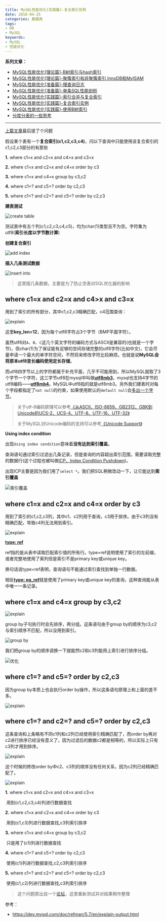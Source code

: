 ```yaml
---
title: MySQL性能优化[实践篇]-复合索引实例
date: 2018-04-25
categories: 数据库
tags: 
- DB
- MySQL
keywords:
- MySQL
- 性能优化
---
```


**系列文章：**

* [MySQL性能优化[理论篇]-B树索引与hash索引](https://blog.hufeifei.cn/2018/04/DB/mysql/01-b-tree-hash-index/)
* [MySQL性能优化[理论篇]-聚簇索引和非聚簇索引,InnoDB和MyISAM](https://blog.hufeifei.cn/2018/04/DB/mysql/02-cluster-index/)
* [MySQL性能优化[准备篇]-慢查询日志](https://blog.hufeifei.cn/2018/04/DB/mysql/03-slow-log/)
* [MySQL性能优化[准备篇]-单条SQL性能剖析](https://blog.hufeifei.cn/2018/04/DB/mysql/04-profiling)
* [MySQL性能优化[实践篇]-索引合并与复合索引](https://blog.hufeifei.cn/2018/04/DB/mysql/05-index-merge-composite-index/)
* [MySQL性能优化[实践篇]-复合索引实例](https://blog.hufeifei.cn/2018/04/DB/mysql/06-composite-index-instance/)
* [MySQL性能优化[实践篇]-使用B树索引](https://blog.hufeifei.cn/2018/04/DB/mysql/07-use-b-tree/)
* [分库分表的一些思考](https://blog.hufeifei.cn/2020/04/DB/Alibaba/TDDL/)

---

[上篇文章](https://blog.csdn.net/holmofy/article/details/80384637)最后提了个问题

假设某个表有一个**复合索引(c1,c2,c3,c4)**，问以下查询中只能使用该复合索引的c1,c2,c3部分的有那些

**1.** where c1=x and c2=x and c4>x and c3=x

**2.** where c1=x and c2=x and c4=x order by c3

**3.** where c1=x and c4=x group by c3,c2

**4.** where c1=? and c5=? order by c2,c3

**5.** where c1=? and c2=? and c5=? order by c2,c3

**建表测试**

![create table](http://tva1.sinaimg.cn/large/bda5cd74gy1fro2c2mibzj209s03xa9y.jpg)

测试表中有五个列(c1,c2,c3,c4,c5)，均为char(1)类型且不为空。字符集为utf8(**索引长度以字节数计算**)

**创建复合索引**

![add index](http://tva1.sinaimg.cn/large/bda5cd74gy1fro2im49q2j20fp01j3yd.jpg)

**插入几条测试数据**

![insert into](http://tva1.sinaimg.cn/large/bda5cd74gy1fro2mn7j5gj20i406r3yj.jpg)

> 这里插几条数据，主要是为了防止空表对SQL优化器的影响

## where c1=x and c2=x and c4>x and c3=x

用到了索引的所有部分，其中c1,c2,c3精确匹配，c4范围查询：

![explain](http://tva1.sinaimg.cn/large/bda5cd74gy1fro32xo8iij20k106z3yq.jpg)

这里**key_len=12**，因为每个utf8字符占3个字节（BMP平面字符）。

虽然utf8对`A`、`B`、`C`这几个英文字符的编码方式与ASCII是兼容的(也就是一个字节)，但char(1)为了保证能有足够的空间存储完整的utf8字符(比如中文)，它会尽量申请一个最大的单字符空间，不然将来修改字符比较麻烦。也就是说**MySQL会将原本utf8变长编码使用定长存储**。

而utf8四字节以上的字符都属于补充平面，几乎不可能用到，所以MySQL就取了3个字节一个字符，这三字节utf8在mysql中叫做[**utf8mb3**](https://dev.mysql.com/doc/refman/5.6/en/charset-unicode-utf8mb3.html)，mysql也支持4字节的utf8编码——[**utf8mb4**](https://dev.mysql.com/doc/refman/5.6/en/charset-unicode-utf8mb4.html)。MySQL中utf8指的就是utf8mb3。另外我们建表时对每个字段都指定了`not null`的约束，如果使用默认的`default null`会[多出一个字节](https://dev.mysql.com/doc/refman/5.7/en/innodb-physical-record.html)。

> 关于utf-8编码原理可以参考[《从ASCII、ISO-8859、GB2312、GBK到Unicode的UCS-2、UCS-4、UTF-8、UTF-16、UTF-32》](https://blog.csdn.net/holmofy/article/details/72846118)
>
> 关于MySQL对Unicode编码的支持可以参考[《Unicode Support》](https://dev.mysql.com/doc/refman/5.6/en/charset-unicode.html)

**Using index condition**

出现`Using index condition`意味着**没有达到索引覆盖**。

查询语句通过索引过滤出几条记录，但是查询的内容超出索引范围，需要读取完整的数据行(这个过程也被叫做[ICP，Index Condition Pushdown](https://dev.mysql.com/doc/refman/5.7/en/index-condition-pushdown-optimization.html))。

出现ICP主要是因为我们用了`select *`。我们把SQL稍微改动一下，让它能达到**索引覆盖**

![索引覆盖](http://tva1.sinaimg.cn/large/bda5cd74gy1fro3m5i6a9j20lh071wet.jpg)

## where c1=x and c2=x and c4=x order by c3

用到了索引的c1,c2,c3列，其中c1、c2列用于查询，c3用于排序。由于c3列没有精确匹配，导致c4列无法用到索引。

![explain](http://tva1.sinaimg.cn/large/bda5cd74gy1fro40gcgebj20jl0760t2.jpg)

[**type: ref**](https://dev.mysql.com/doc/refman/5.7/en/explain-output.html#jointype_ref)

ref指的是从表中读取匹配索引值的所有行。type=ref说明使用了索引的左前缀，或者完整地使用了索列但是索引不是primary key或unique key。

换句话说type=ref表明，查询语句不能通过索引查找到单独一行数据。

相反[**type: eq_ref**](https://dev.mysql.com/doc/refman/5.7/en/explain-output.html#jointype_eq_ref)就是使用了primary key或unique key的查询，这种查询能从表中唯一一条记录。

##  where c1=x and c4=x group by c3,c2

![explain](http://tva1.sinaimg.cn/large/bda5cd74gy1froty4ypchj20kl07amxh.jpg)

group by子句执行时会先排序，再分组。这条语句由于group by的顺序为c3,c2与索引顺序不匹配，所以没用到索引。

![group by](http://tva1.sinaimg.cn/large/bda5cd74gy1frhxeblz75j20ud0gg3zp.jpg)

我们把group by的顺序调换一下就能然c2和c3列能用上索引进行排序分组。

![优化](http://tva1.sinaimg.cn/large/bda5cd74gy1frou412zw6j20jy075aae.jpg)

## where c1=? and c5=? order by c2,c3

因为group by本质上也会执行order by操作，所以这条语句原理上和上面的差不多。

![explain](http://tva1.sinaimg.cn/large/bda5cd74gy1frou877wxfj20jk0723yr.jpg)

## where c1=? and c2=? and c5=? order by c2,c3

这条查询和上条略有不同c1列和c2列已经使用索引精确匹配了，而order by再对c2进行排序已经没有意义了，因为过滤后的数据c2都是相等的，所以实际上只有c3列才用到排序。

![explain](http://tva1.sinaimg.cn/large/bda5cd74gy1frouaplzopj20kg06zt8y.jpg)

这个时候的修改order by中c2、c3列的顺序没有任何关系，因为c2列已经精确匹配了。

![explain](http://tva1.sinaimg.cn/large/bda5cd74gy1frouf4qnxlj20kh076q3d.jpg)



**1.** where c1=x and c2=x and c4>x and c3=x

​	用到(c1,c2,c3,c4)列进行数据查找

**2.** where c1=x and c2=x and c4=x order by c3

​	用到(c1,c3)列进行数据查找,c3列索引排序

**3.** where c1=x and c4=x group by c3,c2

​	只是用了(c1)列进行数据查找

**4.** where c1=? and c5=? order by c2,c3

​	使用(c1)列进行数据查找,c2,c3列索引排序

**5.** where c1=? and c2=? and c5=? order by c2,c3

​	使用(c1,c2)列进行数据查找,c3列索引排序



> 这个问题原出自一个[论坛](http://www.zixue.it/thread-9218-1-1.html)，这里重新测试并对结果稍作整理

参考：

* https://dev.mysql.com/doc/refman/5.7/en/explain-output.html

